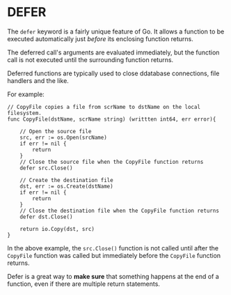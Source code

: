 # DEFER

The `defer` keyword is a fairly unique feature of Go. It allows a function to be executed automatically just _before_ its enclosing function returns.

The deferred call's arguments are evaluated immediately, but the function call is not executed until the surrounding function returns.

Deferred functions are typically used to close ddatabase connections, file handlers and the like.

For example:

```
// CopyFile copies a file from scrName to dstName on the local filesystem.
func CopyFile(dstName, scrName string) (writtten int64, err error){

    // Open the source file
    src, err := os.Open(srcName)
    if err != nil {
        return
    }
    // Close the source file when the CopyFile function returns
    defer src.Close()

    // Create the destination file
    dst, err := os.Create(dstName)
    if err != nil {
        return
    }
    // Close the destination file when the CopyFile function returns
    defer dst.Close()

    return io.Copy(dst, src)
}
```

In the above example, the `src.Close()` function is not called until after the `CopyFile` function was called but immediately before the `CopyFile` function returns.

Defer is a great way to **make sure** that something happens at the end of a function, even if there are multiple return statements.
